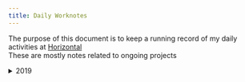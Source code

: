 ```yaml
---
title: Daily Worknotes
---
```


The purpose of this document is to keep a running record of my daily activities at [Horizontal](http://horizontalintegration.com)  
These are mostly notes related to ongoing projects

<details>
<summary>2019</summary>
<details>
<summary>October</summary>
<br>

10/2

---

10/1

*spent the whole day in Stackla. I have nothing but inappropriate things to write...*

* mwt 56 - pip product reviews - the fight continues. I did find that we may have been using the wrong base template for the social card widget on Stackla. Switched to another template and have found a greater deal of flexibility working with this thing, but I'm still giving Stackla a point for the day, because they win.

me: 1, stackla: 1  
</details>
<details>
<summary>September</summary>
<br>

9/30

*finally received some comments on a PR submitted by BED for mwt... it was requested that I change a lot of element classes to better suit BEM. ugh BEM*

* mwt 97 - pip video component - as the note above mentions, we finally got some feedback on this PR and most of the requested changes came from how I had set up the names of the things. Not BEMmy enough... that's what she said. Complaints aside, I don't mind. It has been interesting to get familiar with another development teams processes, structure, and (in this case) naming conventions.

* mwt 56 - pip product reviews - fighting this thing still. Got the 3 types of review cards up on a template page. After the BEM attack I got from the video component, I can only expect I will get some similar feedback on this one, but my main goal is to get it built for now.

me: 1, stackla: 0

---

9/27

*client launched the things we've been working on and it was a happy moment for all involved. today was an oktoberfest celebration*

* mwt 56 - pip product reviews - spent the day working with a service called [Stackla](https://developer.stackla.com). Something the client uses for part of their site. Has a code editor not unlike Codepen, but the embed code provides an iframe which means that you have to get as much ```CSS``` and ```JavaScript``` into the code editor because it's not easy (impossible?) to reach into the iframe... Spent a bit of time figuring out how to provide a div with an ```SVG``` background-image and compiled those resources over on my...Resource page. Also learned that I remembered the ```HTML``` code for a non-breaking space. Amazing. ```&nbsp;``` Here's what the ```SVG``` code looks like:

<details>
<summary>It's horrific, you've been warned</summary>
<br>

```scss
.instagram {
	background-image: url("data:image/svg+xml,%3Csvg%20xmlns%3D%22http%3A%2F%2Fwww.w3.org%2F2000%2Fsvg%22%20viewBox%3D%220%200%2038%2038%22%3E%3Cpath%20fill%3D%22%230a0a0a%22%20fill-rule%3D%22evenodd%22%20d%3D%22M19%200c10.5%200%2019%208.5%2019%2019s-8.5%2019-19%2019S0%2029.5%200%2019%208.5%200%2019%200z%22%20clip-rule%3D%22evenodd%22%2F%3E%3Cpath%20fill%3D%22%23fff%22%20fill-rule%3D%22evenodd%22%20d%3D%22M18.8%207.8c-2.7%200-3%200-4.1.1-1%200-1.8.2-2.4.5-.6.3-1.2.6-1.7%201.1-.5.5-.9%201.1-1.1%201.7-.2.6-.4%201.3-.5%202.4v4.1c0%202.7%200%203%20.1%204.1%200%201%20.2%201.8.5%202.4.3.6.6%201.2%201.1%201.7.5.5%201.1.9%201.7%201.1.6.2%201.3.4%202.4.5%201%200%201.4.1%204.1.1%202.7%200%203%200%204.1-.1%201%200%201.8-.2%202.4-.5.6-.3%201.2-.6%201.7-1.1.5-.5.9-1.1%201.1-1.7.2-.6.4-1.3.5-2.4%200-1%20.1-1.4.1-4.1%200-2.7%200-3-.1-4.1%200-1-.2-1.8-.5-2.4-.3-.6-.6-1.2-1.1-1.7-.5-.5-1.1-.9-1.7-1.1-.6-.2-1.3-.4-2.4-.5-1.2-.1-1.5-.1-4.2-.1m0%201.8c2.6%200%202.9%200%204%20.1%201%200%201.5.2%201.8.3.5.2.8.4%201.1.7.3.3.6.7.7%201.1.1.3.3.9.3%201.8%200%201%20.1%201.3.1%204%200%202.6%200%202.9-.1%204%200%201-.2%201.5-.3%201.8-.2.5-.4.8-.7%201.1-.3.3-.7.6-1.1.7-.3.1-.9.3-1.8.3-1%200-1.3.1-4%20.1s-2.9%200-4-.1c-1%200-1.5-.2-1.8-.3-.5-.2-.8-.4-1.1-.7-.3-.3-.6-.7-.7-1.1-.1-.3-.3-.9-.3-1.8%200-1-.1-1.3-.1-4%200-2.6%200-2.9.1-4%200-1%20.2-1.5.3-1.8.2-.5.4-.8.7-1.1.3-.3.7-.6%201.1-.7.3-.1.9-.3%201.8-.3%201.1-.1%201.4-.1%204-.1m.2%2011.1c-1.8%200-3.2-1.5-3.2-3.2%200-1.8%201.5-3.2%203.2-3.2%201.8%200%203.2%201.5%203.2%203.2%200%201.8-1.4%203.2-3.2%203.2m0-8.2c-2.8%200-5%202.2-5%205s2.2%205%205%205%205-2.2%205-5-2.2-5-5-5m6%200c0%20.6-.4%201-1%201s-1-.4-1-1%20.4-1%201-1%201%20.4%201%201%22%20clip-rule%3D%22evenodd%22%2F%3E%3C%2Fsvg%3E");
	width: 38px;
	height: 38px;
	background-size: contain;
	margin-right: 10px;
}
```
</details>

Basically what is happening above is an ```SVG``` was exported from Illustrator, ran through a service that minimizes the code, then through a URL encoder. The links over at my [Resources](./resources.md) page are quite detailed in how this works. It was nice to find a workaround for the limitations that is [Stackla](https://developer.stackla.com).

me: 1, stackla: 0

---

9/26

Spent the day going over [Frontend Masters Accessibility in JavaScript](https://frontendmasters.com/courses/javascript-accessibility) course. Have been writing up notes [here](https://medium.com/@hztl_wm/accessibility-in-javascript-applications-8a0b01d8266f) and commenting on the codebase [here](https://github.com/hztl-wm/fem-js-a11y-workshop). I will be presenting my findings on Tuesday 10/1 during our bi-weekly FED team meeting.

*I also added a La Croix consumption counter to the main page of this little repo, becuase who doesn't love a good La Croix or 3?*

---

9/25

*fought with responsive ```SVG``` (I see you cw), attended 3 too many meetings, only drank 2 la croix*

* mwt 97 - pip video component - Another fun run-in with ```SVG```. Of course this needed to be responsive, so after tons of somethinging... here's what I ended up with:

<details>
<summary>Click to view my work of the day</summary>
<br>

```html
<div class="pip-video">
    <div class="media-gallery__img media-gallery__video video-link" data-video="" data-brightcovevideo="6076312645001" data-brightcoveplayer="r1tg8ngpM">
        <img src="image link removed to preserve client anonymity" alt="">
        <div class="pip-video__icon">
            <!-- <svg width="100%" height="100%" version="1.1" id="pip-video-play-button" xmlns="http://www.w3.org/2000/svg"
            x="0px" y="0px" viewBox="0 0 106 106" style="enable-background:new 0 0 106 106;" xml:space="preserve" preserveAspectRatio="xMinYMin">
            <path id="outline" class="st0" d="M53,105.5C24.1,105.5,0.5,81.9,0.5,53C0.5,24.1,24.1,0.5,53,0.5c28.9,0,52.5,23.6,52.5,52.5 C105.5,81.9,81.9,105.5,53,105.5z M53,3.5C25.7,3.5,3.5,25.7,3.5,53c0,27.3,22.2,49.5,49.5,49.5c27.3,0,49.5-22.2,49.5-49.5 C102.5,25.7,80.3,3.5,53,3.5z" fill="#33EB91"/>
            <path id="background" class="st1" d="M53,7c25.4,0,46,20.6,46,46S78.4,99,53,99S7,78.4,7,53S27.6,7,53,7z" fill="rgba(0,0,0,.5)"/>
            <path id="triangle" class="st2" d="M73,51.5L41,77.9V25.1L73,51.5z" fill="#ffffff"/>
            </svg> -->
        </div>
    </div>
</div>
<div id="modal-video" class="modal modal--video">
    <div class="pip-video modal__content">
        <div class="pip-video__video-wrapper">
            <video-js 
                data-account="" 
                data-embed="default" 
                data-player="" 
                data-video-id="" 
                style="height:auto; position:relative; width:100vw;"
                controls
            ></video-js>
        </div>
    </div>
</div>
```

```scss
.pip-video {
    width: 100%;
    margin: auto;
    position: relative;
    
    & .video-link::after {
        right: 0;
        top: 0;
        height: 100%;content: '';
        position: absolute;
        width: 100vw;
        background: -moz-linear-gradient(top, rgba(0,0,0,0) 80%, rgba(0,0,0,0.95) 100%); /* FF3.6+ */
        background: -webkit-gradient(linear, left top, left bottom, color-stop(0%,rgba(0,0,0,0.95)), color-stop(100%,rgba(0,0,0,0))); /* Chrome,Safari4+ */
        background: -webkit-linear-gradient(top, rgba(0,0,0,0) 80%,rgba(0,0,0,0.95) 100%); /* Chrome10+,Safari5.1+ */
        background: -o-linear-gradient(top, rgba(0,0,0,0) 80%,rgba(0,0,0,0.95) 100%); /* Opera 11.10+ */
        background: -ms-linear-gradient(top, rgba(0,0,0,0) 80%,rgba(0,0,0,0.95) 100%); /* IE10+ */
        background: linear-gradient(to bottom, rgba(0,0,0,0) 80%,rgba(0,0,0,0.95) 100%); /* W3C */
    }
    
    & div > img {
        width: 100vw;
        height: auto;
        
    }

    &__icon {
        position: absolute;
        max-width: 12%;
        top: 40%;
        left: 44%;

        @media screen and (min-width: $tablet-min) {
            max-width: 6%;
            top: 40%;
            left: 47%;
        }
    }

}
```
</details>

---

9/24

*mwt merged repos, built and deployed the project in its current state. Lots of bugs knocked out, focus shifted to PIP (Product Information Page) Component production*

* mwt 99 - pip gallery component - Another new component build based off of the Sketch file provided by UX. Having become more familiar with the project structure, this was an easier build, but there were some interesting trip ups provided by flexbox. The major hiccups were uneven columns, an image that spanned 2 columns and rows, and gradient overlays. The following ```HTML``` and ```SCSS``` is how that was handled. Built for mobile first, the ```SCSS``` is what really drives the magic here. I hope the clients dev team doesn't mind my ```@mixin``` here because it helped to make the code more DRY.

<details>
<summary>Click to view my work of the day</summary>
<br>

```scss
@import ''; // link removed to preserve client anonymity
@mixin overlay-base {
    content: '';
    position: absolute;
    width: 100vw;
    background: -moz-linear-gradient(top, rgba(0,0,0,0) 80%, rgba(0,0,0,0.95) 100%); /* FF3.6+ */
    background: -webkit-gradient(linear, left top, left bottom, color-stop(0%,rgba(0,0,0,0.95)), color-stop(100%,rgba(0,0,0,0))); /* Chrome,Safari4+ */
    background: -webkit-linear-gradient(top, rgba(0,0,0,0) 80%,rgba(0,0,0,0.95) 100%); /* Chrome10+,Safari5.1+ */
    background: -o-linear-gradient(top, rgba(0,0,0,0) 80%,rgba(0,0,0,0.95) 100%); /* Opera 11.10+ */
    background: -ms-linear-gradient(top, rgba(0,0,0,0) 80%,rgba(0,0,0,0.95) 100%); /* IE10+ */
    background: linear-gradient(to bottom, rgba(0,0,0,0) 80%,rgba(0,0,0,0.95) 100%); /* W3C */
}
.pip-gallery {
    width: 100vw;
    display: flex;
    position: relative;
    flex-wrap: wrap;
    @media screen and (min-width: $tablet-min) {
        flex-wrap: nowrap;
    }
    
    &__large-image {
        flex: 0 0 100vw;
        order: 1;
        @media screen and (min-width: $tablet-min) {
            flex: 0 0 66.66vw;
        }
        
        & img {
            width: 100%;
            z-index: -1;
        }
        
        &__overlay::after {
            @include overlay-base;
            left: 0;
            top: 0;
            height: 33.33%;
            @media screen and (min-width: $tablet-min) {
                height: 100%;
                width: 66.66vw;
            }
        }
    }
    
    &__small-image {
        flex: 0 0 100vw;
        flex-direction: unset;
        order: 2;
        @media screen and (min-width: $tablet-min) {
            flex: 0 0 33.33vw;
        }
        
        &__overlay-top::after {
            @include overlay-base;
            right: 0;
            top: 0;
            height: 67%;
            @media screen and (min-width: $tablet-min) {
                height: 50%;
                width: 33.33vw;
            }
        }
        &__overlay-bottom::after {
            @include overlay-base;
            right: 0;
            bottom: 0;
            height: 100%;
            @media screen and (min-width: $tablet-min) {
                height: 50%;
                width: 33.33vw;
            }
        }
        
        & img {
            width: 100%;
            z-index: -1;
        }
    }
}
```

```html
<section class="pip-gallery">
    <div class="pip-gallery__large-image">
        <div class="pip-gallery__large-image__overlay">
            <img src="/pip-gallery-1.png">
        </div>
    </div>
    <div class="pip-gallery__small-image">
        <div class="pip-gallery__small-image__overlay-top">
            <img src="/pip-gallery-2.png">
        </div>
        <div class="pip-gallery__small-image__overlay-bottom">
            <img src="/pip-gallery-3.png">
        </div>
    </div>
</section>
```
</details>

---

9/23

* mwt 91 - hero header component - UPDATE - I had this reviewed internally before passing it on. I neglected that this was a new component that needed to be fleshed out by BED before a PR was submitted, so my PR got abandoned ¯\_(ツ)_/¯ Not a big deal, more a matter of me learning the workflow a bit. BED got this knocked out and all looks good.

---

9/20

*mwt internal team having trouble with build and deployment*

* mwt 91 - hero header component - This is a new component build based off of a Sketch file provided by UX. I have had some trouble with the overall structure of the project, would probably have been useful to spend some time speaking with a dev who has worked on the project before just diving in. Exported and cleaned up an ```SVG```, built out ```HTML``` and ```SCSS``` for the component. Would like someone to review before I submit a PR. Can hopefully get that this Monday.

---

9/19

*Closed out remaining cw tickets.*  
*Working on mwt full time now.*

* mwt 185 - RTE Text Formatting - BED refused a classname from our markup which broke body copy styling. Additionally, styling was needed for `<strong>` text. I did that. Like this:

```scss
p {
    margin-top: 11px;
    strong {
        font-family: Helvetica Neue LT W01_83 Hv Ex,Helvetica Neue,Helvetica,Arial,sans-serif;
        // had to change the above to a variable *$helvetica83* that had been declared in a separate file
        text-transform: uppercase;
    }
}
```

* mwt 182 / 184 - Extra Whitespace - BED had reused a classname on an element which resulted in strange behavior. I added a new classname and relevant styling, but once implemented by BED, Sitecore adds spaces in a `<div>` with no content and the `:empty` pseudo-selector was unable to work. Thankfully, BED *was* able to write some logic that will conditionally render the `<div>` if there is content for it. Also had update the name of a file, because some FED had not done that causing the test page to be broken.

```scss
.flex-content-feature-accordion {
        display: flex;
        width: 100%;
        order: 3;
        &:empty {
            display: none;
        }
    }
```

* mwt 35 Tabbed Carousel - pushed yesterdays changes to dev

---

9/18

* mwt 35 Tabbed Carousel - this component (based off of [slick slider](https://kenwheeler.github.io/slick/)) was intended to be used stand-alone, but of course QA found a reason to use it twice on a page (maybe there is a genuine use case for this?). Needless to say, how the component was initally set up was targeting a class instead of a unique ID. Adding a data-target was able to solve the problem. The changes made are as follows:

*these were the changes made to the JavaScript*

```javascript
...
var $this = $(this); // this line already existed
var target = $this.data('target');

// inside of the slick slider settings

asNavFor: '#' + target,

// targets the unique id

...$('#' + target).slick...
```

*and these were the changes made to the HTML files*

```html
<div class="innovations-tabbed-view__items" id="1"> <!-- added the id -->
```

```html
<section class="innovations-tabbed-view" data-target="1"> <!-- added the data-target -->
```

---

9/17

* cw 6472 Chapter Component - add spacing to match spec `margin-bottom: 4rem;`
* cw 6462 Update search field to match specs - set `max-width` according to spec
* cw 6172 Update image specs for download asset component - generated new set of images and updated component markup

---

9/16

* cw 8239 Lazy loading - updated waypoint offset from 66% to 80%, elements above the fold should appear more readily
* cw 8266 Add button to Insights page render

---

9/13

* cw 8046 Header Utility Menu Display Issue - had to define width for .header-utilityNav item; was breaking to a new line
* cw 6058 Subscribe CTA - broken `::before` && `::after` - had to define pseudo element translateX positioning for devices below XS breakpoint
* cw 6462 Hero Search Input Size - updated width of search field, had initially placed the fix in the wrong file... specificity broke the 'fix', now it is fixed
* cw 7186 Multimedia Search Results Page - fix from yesterday has been pushed to QA, but the modal open mask covers the entire page now. CoveoSearchInterface put a `z-index` on the wrapper which overrode the modal `z-index`.

---

9/12

* cw 7813 Hero Page Title Card - Fixed min-height for event of no button (an optional element)
* cw 7186 Multimedia Search Results Page - Continues playing on modal close fix;

*podcasts were broken because BED did not use the unique classnames set for the two different podcast sources
videos were broken because Coveo loads after the video modal JS is init, added:*

```javascript
if (window.YT) { $(window).trigger('youTubePlayerApiReady'); }; &&
if (window.VidyardV4) { $(window).trigger('vidyardPlayerApiReady'); };
```

*triggers if element is found*

---

9/11

*Target class of '.coveo-query-summary-cancel-last' and change text to 'Try a different search term'*

```javascript
$('.coveo-query-summary-cancel-last').text('Try a different search term');
```

* cw 8047 Design and Implement CoveoQuerySummary CSS
* cw 8068 Hero Image & Video Cards SM / XS breakpoint fix
* cw 7813 Hero Page Title Card Image Size(s) fix

</details>
</details>